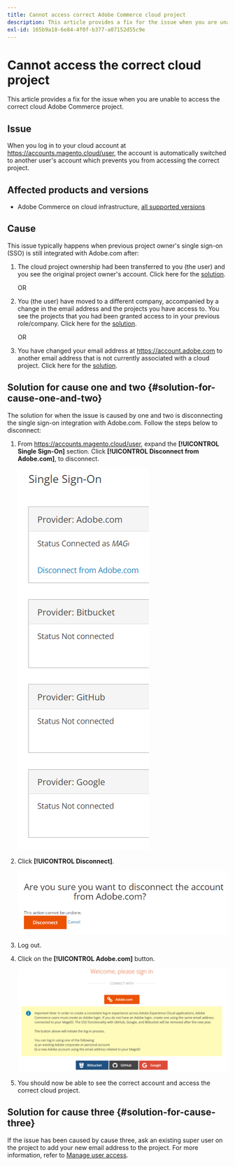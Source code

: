 ```yaml
---
title: Cannot access correct Adobe Commerce cloud project
description: This article provides a fix for the issue when you are unable to access the correct cloud Adobe Commerce project.
exl-id: 165b9a18-6e84-4f0f-b377-a07152d55c9e
---
```

# Cannot access the correct cloud project

This article provides a fix for the issue when you are unable to access the correct cloud Adobe Commerce project.

## Issue

When you log in to your cloud account at https://accounts.magento.cloud/user, the account is automatically switched to another user's account which prevents you from accessing the correct project.

## Affected products and versions

* Adobe Commerce on cloud infrastructure, [all supported versions](https://www.adobe.com/content/dam/cc/en/legal/terms/enterprise/pdfs/Adobe-Commerce-Software-Lifecycle-Policy.pdf)

## Cause

This issue typically happens when previous project owner's single sign-on (SSO) is still integrated with Adobe.com after:

1. The cloud project ownership had been transferred to you (the user) and you see the original project owner's account. Click here for the [solution](#solution-for-cause-one-and-two).

    OR

1. You (the user) have moved to a different company, accompanied by a change in the email address and the projects you have access to. You see the projects that you had been granted access to in your previous role/company. Click here for the [solution](#solution-for-cause-one-and-two).

    OR

1. You have changed your email address at https://account.adobe.com to another email address that is not currently associated with a cloud project. Click here for the [solution](#solution-for-cause-three).

## Solution for cause one and two {#solution-for-cause-one-and-two}

The solution for when the issue is caused by one and two is disconnecting the single sign-on integration with Adobe.com. Follow the steps below to disconnect:

1. From https://accounts.magento.cloud/user, expand the **[!UICONTROL Single Sign-On]** section. Click **[!UICONTROL Disconnect from Adobe.com]**, to disconnect.

    ![single-sign-on-adobe-connect](assets/sso-adobe-disconnect.png)

1. Click **[!UICONTROL Disconnect]**.

    ![adobe-disconnect](assets/adobe-disconnect.png)

1. Log out.
1. Click on the **[!UICONTROL Adobe.com]** button.

    ![Magento.com](assets/adobe-welcome-login.png)

1. You should now be able to see the correct account and access the correct cloud project.

## Solution for cause three {#solution-for-cause-three}

If the issue has been caused by cause three, ask an existing super user on the project to add your new email address to the project. For more information, refer to [Manage user access](https://experienceleague.adobe.com/docs/commerce-cloud-service/user-guide/project/user-access.html).
